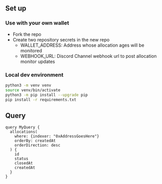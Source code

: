 ## Set up

### Use with your own wallet
* Fork the repo
* Create two repository secrets in the new repo
    * WALLET_ADDRESS: Address whose allocation ages will be monitored
    * WEBHOOK_URL: Discord Channel webhook url to post allocation monitor updates

### Local dev environment
``` bash
python3 -m venv venv
source venv/bin/activate
python3 -m pip install --upgrade pip
pip install -r requirements.txt
```

## Query

``` gql
query MyQuery {
  allocations(
    where: {indexer: "0xAddressGoesHere"}
    orderBy: createdAt
    orderDirection: desc
  ) {
    id
    status
    closedAt
    createdAt
  }
}
```
